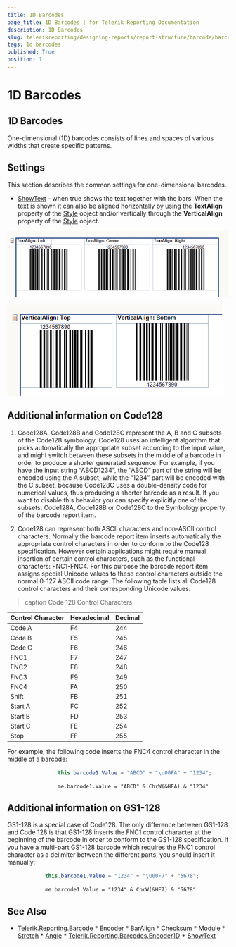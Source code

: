 ```yaml
---
title: 1D Barcodes
page_title: 1D Barcodes | for Telerik Reporting Documentation
description: 1D Barcodes
slug: telerikreporting/designing-reports/report-structure/barcode/barcode-types/1d-barcodes
tags: 1d,barcodes
published: True
position: 1
---
```


# 1D Barcodes



## 1D Barcodes

One-dimensional (1D) barcodes consists of lines and spaces of various widths that create specific patterns.         

## Settings

This section describes the common settings for one-dimensional barcodes.         

*  [ShowText](/reporting/api/Telerik.Reporting.Barcodes.Encoder1D#Telerik_Reporting_Barcodes_Encoder1D_ShowText)  - when true shows the text together with the bars.             When the text is shown it can also be aligned horizontally by using the __TextAlign__  property of the                [Style](/reporting/api/Telerik.Reporting.ReportItemBase#Telerik_Reporting_ReportItemBase_Style)  object and/or               vertically through the __VerticalAlign__  property of the                [Style](/reporting/api/Telerik.Reporting.ReportItemBase#Telerik_Reporting_ReportItemBase_Style)  object.               

  ![barcode-textalign-property](images/Barcodes/barcode-textalign-property.png)  

  ![barcode-verticalalign-property](images/Barcodes/barcode-verticalalign-property.png)

## Additional information on Code128

1. Code128A, Code128B and Code128C represent the A, B and C subsets of the Code128 symbology. Code128 uses an intelligent algorithm that               picks automatically the appropriate subset according to the input value, and might switch between these subsets in the middle of a barcode               in order to produce a shorter generated sequence. For example, if you have the input string “ABCD1234”, the “ABCD” part of the string will               be encoded using the A subset, while the “1234” part will be encoded with the C subset, because Code128C uses a double-density code for               numerical values, thus producing a shorter barcode as a result. If you want to disable this behavior you can specify explicitly one of               the subsets: Code128A, Code128B or Code128C to the Symbology property of the barcode report item.             

1. Code128 can represent both ASCII characters and non-ASCII control characters. Normally the barcode report item inserts automatically               the appropriate control characters in order to conform to the Code128 specification. However certain applications might require manual               insertion of certain control characters, such as the functional characters: FNC1-FNC4. For this purpose the barcode report item assigns               special Unicode values to these control characters outside the normal 0-127 ASCII code range. The following table lists all Code128 control               characters and their corresponding Unicode values:             


>caption Code 128 Control Characters

| Control Character | Hexadecimal | Decimal |
| ------ | ------ | ------ |
|Code A|F4|244|
|Code B|F5|245|
|Code C|F6|246|
|FNC1|F7|247|
|FNC2|F8|248|
|FNC3|F9|249|
|FNC4|FA|250|
|Shift|FB|251|
|Start A|FC|252|
|Start B|FD|253|
|Start C|FE|254|
|Stop|FF|255|






For example, the following code inserts the FNC4 control character in the middle of a barcode:

	
````C#
				this.barcode1.Value = "ABCD" + "\u00FA" + "1234";
````
````VB.NET
				me.barcode1.Value = "ABCD" & ChrW(&HFA) & "1234"
````



## Additional information on GS1-128

GS1-128 is a special case of Code128. The only difference between GS1-128 and           Code 128 is that GS1-128 inserts the FNC1 control character at the beginning of the           barcode in order to conform to the GS1-128 specification. If you have a multi-part           GS1-128 barcode which requires the FNC1 control character as a delimiter between           the different parts, you should insert it manually:         

	
````C#
			this.barcode1.Value = "1234" + "\u00F7" + "5678";
````
````VB.NET
			me.barcode1.Value = "1234" & ChrW(&HF7) & "5678"
````



## See Also
 * [Telerik.Reporting.Barcode](/reporting/api/Telerik.Reporting.Barcode)  * [Encoder](/reporting/api/Telerik.Reporting.Barcode#Telerik_Reporting_Barcode_Encoder)  * [BarAlign](/reporting/api/Telerik.Reporting.Barcode#Telerik_Reporting_Barcode_BarAlign)  * [Checksum](/reporting/api/Telerik.Reporting.Barcode#Telerik_Reporting_Barcode_Checksum)  * [Module](/reporting/api/Telerik.Reporting.Barcode#Telerik_Reporting_Barcode_Module)  * [Stretch](/reporting/api/Telerik.Reporting.Barcode#Telerik_Reporting_Barcode_Stretch)  * [Angle](/reporting/api/Telerik.Reporting.Barcode#Telerik_Reporting_Barcode_Angle)  * [Telerik.Reporting.Barcodes.Encoder1D](/reporting/api/Telerik.Reporting.Barcodes.Encoder1D)  * [ShowText](/reporting/api/Telerik.Reporting.Barcodes.Encoder1D#Telerik_Reporting_Barcodes_Encoder1D_ShowText) 
